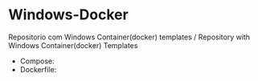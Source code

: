 # Windows-Docker
Repositorio com Windows Container(docker) templates / Repository with Windows Container(docker) Templates

- Compose: 
- Dockerfile:
